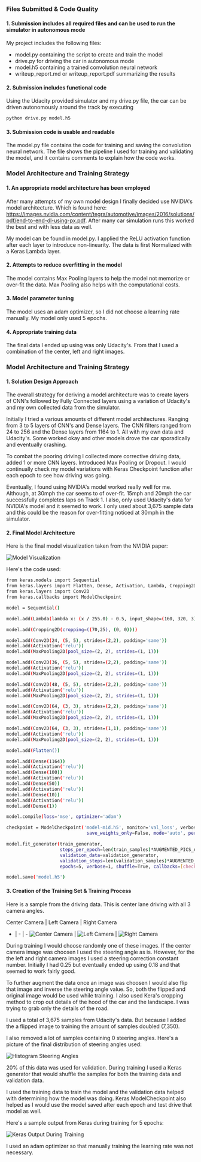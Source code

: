 
### Files Submitted & Code Quality

#### 1. Submission includes all required files and can be used to run the simulator in autonomous mode

My project includes the following files:
* model.py containing the script to create and train the model
* drive.py for driving the car in autonomous mode
* model.h5 containing a trained convolution neural network 
* writeup_report.md or writeup_report.pdf summarizing the results

#### 2. Submission includes functional code
Using the Udacity provided simulator and my drive.py file, the car can be driven autonomously around the track by executing 
```sh
python drive.py model.h5
```

#### 3. Submission code is usable and readable

The model.py file contains the code for training and saving the convolution neural network. The file shows the pipeline I used for training and validating the model, and it contains comments to explain how the code works.

### Model Architecture and Training Strategy

#### 1. An appropriate model architecture has been employed

After many attempts of my own model design I finally decided use NVIDIA's model architecture.  Which is found here: https://images.nvidia.com/content/tegra/automotive/images/2016/solutions/pdf/end-to-end-dl-using-px.pdf.  After many car simulation runs this worked the best and with less data as well.

My model can be found in model.py.  I applied the ReLU activation function after each layer to introduce non-linearity.  The data is first Normalized with a Keras Lambda layer. 

#### 2. Attempts to reduce overfitting in the model

The model contains Max Pooling layers to help the model not memorize or over-fit the data.  Max Pooling also helps with the computational costs.


#### 3. Model parameter tuning

The model uses an adam optimizer, so I did not choose a learning rate manually. My model only used 5 epochs.

#### 4. Appropriate training data

The final data I ended up using was only Udacity's.  From that I used a combination of the center, left and right images.

### Model Architecture and Training Strategy


#### 1. Solution Design Approach

The overall strategy for deriving a model architecture was to create layers of CNN's followed by Fully Connected layers using a variation of Udacity's and my own collected data from the simulator.

Initially I tried a various amounts of different model architectures.  Ranging from 3 to 5 layers of CNN's and Dense layers.  The CNN filters ranged from 24 to 256 and the Dense layers from 1164 to 1. All with my own data and Udacity's.  Some worked okay and other models drove the car sporadically and eventually crashing.

To combat the pooring driving I collected more corrective driving data, added 1 or more CNN layers. Introduced Max Pooling or Dropout.  I would continually check my model variations with Keras Checkpoint function after each epoch to see how driving was going.

Eventually, I found using NVIDIA's model worked really well for me. Although, at 30mph the car seems to of over-fit.  15mph and 20mph the car successfully completes laps on Track 1.  I also, only used Udacity's data for NVIDIA's model and it seemed to work.  I only used about 3,675 sample data and this could be the reason for over-fitting noticed at 30mph in the simulator.

#### 2. Final Model Architecture

Here is the final model visualization taken from the NVIDIA paper:

![Model Visualization](./img/NVIDIA_CNN_PIC.png)

Here's the code used:

```sh
from keras.models import Sequential
from keras.layers import Flatten, Dense, Activation, Lambda, Cropping2D, Dropout, MaxPooling2D
from keras.layers import Conv2D
from keras.callbacks import ModelCheckpoint

model = Sequential()

model.add(Lambda(lambda x: (x / 255.0) - 0.5, input_shape=(160, 320, 3)))

model.add(Cropping2D(cropping=((70,25), (0, 0))))

model.add(Conv2D(24, (5, 5), strides=(2,2), padding='same'))
model.add(Activation('relu'))
model.add(MaxPooling2D(pool_size=(2, 2), strides=(1, 1)))

model.add(Conv2D(36, (5, 5), strides=(2,2), padding='same'))
model.add(Activation('relu'))
model.add(MaxPooling2D(pool_size=(2, 2), strides=(1, 1)))

model.add(Conv2D(48, (5, 5), strides=(2,2), padding='same'))
model.add(Activation('relu'))
model.add(MaxPooling2D(pool_size=(2, 2), strides=(1, 1)))

model.add(Conv2D(64, (3, 3), strides=(2,2), padding='same'))
model.add(Activation('relu'))
model.add(MaxPooling2D(pool_size=(2, 2), strides=(1, 1)))

model.add(Conv2D(64, (3, 3), strides=(1,1), padding='same'))
model.add(Activation('relu'))
model.add(MaxPooling2D(pool_size=(2, 2), strides=(1, 1)))

model.add(Flatten())

model.add(Dense(1164))
model.add(Activation('relu'))
model.add(Dense(100))
model.add(Activation('relu'))
model.add(Dense(50))
model.add(Activation('relu'))
model.add(Dense(10))
model.add(Activation('relu'))
model.add(Dense(1))

model.compile(loss='mse', optimizer='adam')

checkpoint = ModelCheckpoint('model-mid.h5', monitor='val_loss', verbose=0, save_best_only=False, 
                              save_weights_only=False, mode='auto', period=1)

model.fit_generator(train_generator, 
                    steps_per_epoch=len(train_samples)*AUGMENTED_PICS_ADDED_TO_SAMPLE//BATCH_SIZE, 
                    validation_data=validation_generator,
                    validation_steps=len(validation_samples)*AUGMENTED_PICS_ADDED_TO_SAMPLE//BATCH_SIZE, 
                    epochs=5, verbose=1, shuffle=True, callbacks=[checkpoint])

model.save('model.h5')
```

#### 3. Creation of the Training Set & Training Process

Here is a sample from the driving data.  This is center lane driving with all 3 camera angles.

Center Camera | Left Camera | Right Camera
- | - | -
![Center Camera](./img/center.jpg) | ![Left Camera](./img/left.jpg) | ![Right Camera](./img/right.jpg)

During training I would choose randomly one of these images.  If the center camera image was choosen I used the steering angle as is.  However, for the the left and right camera images I used a steering correction constant number. Initially I had 0.25 but eventually ended up using 0.18 and that seemed to work fairly good.

To further augment the data once an image was choosen I would also flip that image and inverse the steering angle value.  So, both the flipped and original image would be used while training.  I also used Kera's cropping method to crop out details of the hood of the car and the landscape. I was trying to grab only the details of the road.

I used a total of 3,675 samples from Udacity's data.  But because I added the a flipped image to training the amount of samples doubled (7,350).

I also removed a lot of samples containing 0 steering angles.  Here's a picture of the final distribution of steering angles used:

![Histogram Steering Angles](./img/histogram_steering_angles.png)


20% of this data was used for validation.  During training I used a Keras generator that would shuffle the samples for both the training data and validation data.

I used the training data to train the model and the validation data helped with determining how the model was doing.  Keras ModelCheckpoint also helped as I would use the model saved after each epoch and test drive that model as well.

Here's a sample output from Keras during training for 5 epochs:

![Keras Output During Training](./img/keras_training_output.png)


I used an adam optimizer so that manually training the learning rate was not necessary.
